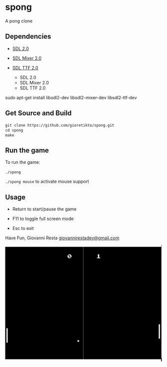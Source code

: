 # spong

A pong clone

## Dependencies

+ [SDL 2.0](https://www.libsdl.org/)
+ [SDL Mixer 2.0](http://www.libsdl.org/projects/SDL_mixer/)
+ [SDL TTF 2.0](https://www.libsdl.org/projects/SDL_ttf/)

  -  SDL 2.0
  -  SDL Mixer 2.0
  -  SDL TTF 2.0


sudo apt-get install libsdl2-dev libsdl2-mixer-dev libsdl2-ttf-dev

## Get Source and Build

```
git clone https://github.com/gioretikto/spong.git
cd spong
make
```

## Run the game

To run the game:

`./spong`

`./spong mouse` to activate mouse support

## Usage

- Return to start/pause the game

- F11 to toggle full screen mode

- Esc to exit

Have Fun,
Giovanni Resta <giovannirestadev@gmail.com>

![Screenshot](https://github.com/gioretikto/spong/blob/master/spong.png)
